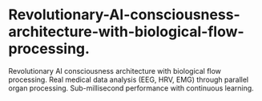 # Revolutionary-AI-consciousness-architecture-with-biological-flow-processing.
Revolutionary AI consciousness architecture with biological flow processing. Real medical data analysis (EEG, HRV, EMG) through parallel organ processing. Sub-millisecond performance with continuous learning.
